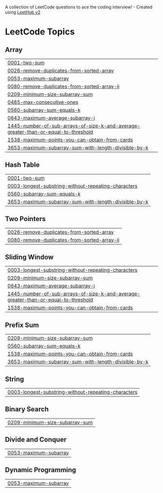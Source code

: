 A collection of LeetCode questions to ace the coding interview! - Created using [LeetHub v2](https://github.com/arunbhardwaj/LeetHub-2.0)
<!---LeetCode Topics Start-->
# LeetCode Topics
## Array
|  |
| ------- |
| [0001-two-sum](https://github.com/anilreddyC22/Leet-Code-Problems/tree/master/0001-two-sum) |
| [0026-remove-duplicates-from-sorted-array](https://github.com/anilreddyC22/Leet-Code-Problems/tree/master/0026-remove-duplicates-from-sorted-array) |
| [0053-maximum-subarray](https://github.com/anilreddyC22/Leet-Code-Problems/tree/master/0053-maximum-subarray) |
| [0080-remove-duplicates-from-sorted-array-ii](https://github.com/anilreddyC22/Leet-Code-Problems/tree/master/0080-remove-duplicates-from-sorted-array-ii) |
| [0209-minimum-size-subarray-sum](https://github.com/anilreddyC22/Leet-Code-Problems/tree/master/0209-minimum-size-subarray-sum) |
| [0485-max-consecutive-ones](https://github.com/anilreddyC22/Leet-Code-Problems/tree/master/0485-max-consecutive-ones) |
| [0560-subarray-sum-equals-k](https://github.com/anilreddyC22/Leet-Code-Problems/tree/master/0560-subarray-sum-equals-k) |
| [0643-maximum-average-subarray-i](https://github.com/anilreddyC22/Leet-Code-Problems/tree/master/0643-maximum-average-subarray-i) |
| [1445-number-of-sub-arrays-of-size-k-and-average-greater-than-or-equal-to-threshold](https://github.com/anilreddyC22/Leet-Code-Problems/tree/master/1445-number-of-sub-arrays-of-size-k-and-average-greater-than-or-equal-to-threshold) |
| [1538-maximum-points-you-can-obtain-from-cards](https://github.com/anilreddyC22/Leet-Code-Problems/tree/master/1538-maximum-points-you-can-obtain-from-cards) |
| [3653-maximum-subarray-sum-with-length-divisible-by-k](https://github.com/anilreddyC22/Leet-Code-Problems/tree/master/3653-maximum-subarray-sum-with-length-divisible-by-k) |
## Hash Table
|  |
| ------- |
| [0001-two-sum](https://github.com/anilreddyC22/Leet-Code-Problems/tree/master/0001-two-sum) |
| [0003-longest-substring-without-repeating-characters](https://github.com/anilreddyC22/Leet-Code-Problems/tree/master/0003-longest-substring-without-repeating-characters) |
| [0560-subarray-sum-equals-k](https://github.com/anilreddyC22/Leet-Code-Problems/tree/master/0560-subarray-sum-equals-k) |
| [3653-maximum-subarray-sum-with-length-divisible-by-k](https://github.com/anilreddyC22/Leet-Code-Problems/tree/master/3653-maximum-subarray-sum-with-length-divisible-by-k) |
## Two Pointers
|  |
| ------- |
| [0026-remove-duplicates-from-sorted-array](https://github.com/anilreddyC22/Leet-Code-Problems/tree/master/0026-remove-duplicates-from-sorted-array) |
| [0080-remove-duplicates-from-sorted-array-ii](https://github.com/anilreddyC22/Leet-Code-Problems/tree/master/0080-remove-duplicates-from-sorted-array-ii) |
## Sliding Window
|  |
| ------- |
| [0003-longest-substring-without-repeating-characters](https://github.com/anilreddyC22/Leet-Code-Problems/tree/master/0003-longest-substring-without-repeating-characters) |
| [0209-minimum-size-subarray-sum](https://github.com/anilreddyC22/Leet-Code-Problems/tree/master/0209-minimum-size-subarray-sum) |
| [0643-maximum-average-subarray-i](https://github.com/anilreddyC22/Leet-Code-Problems/tree/master/0643-maximum-average-subarray-i) |
| [1445-number-of-sub-arrays-of-size-k-and-average-greater-than-or-equal-to-threshold](https://github.com/anilreddyC22/Leet-Code-Problems/tree/master/1445-number-of-sub-arrays-of-size-k-and-average-greater-than-or-equal-to-threshold) |
| [1538-maximum-points-you-can-obtain-from-cards](https://github.com/anilreddyC22/Leet-Code-Problems/tree/master/1538-maximum-points-you-can-obtain-from-cards) |
## Prefix Sum
|  |
| ------- |
| [0209-minimum-size-subarray-sum](https://github.com/anilreddyC22/Leet-Code-Problems/tree/master/0209-minimum-size-subarray-sum) |
| [0560-subarray-sum-equals-k](https://github.com/anilreddyC22/Leet-Code-Problems/tree/master/0560-subarray-sum-equals-k) |
| [1538-maximum-points-you-can-obtain-from-cards](https://github.com/anilreddyC22/Leet-Code-Problems/tree/master/1538-maximum-points-you-can-obtain-from-cards) |
| [3653-maximum-subarray-sum-with-length-divisible-by-k](https://github.com/anilreddyC22/Leet-Code-Problems/tree/master/3653-maximum-subarray-sum-with-length-divisible-by-k) |
## String
|  |
| ------- |
| [0003-longest-substring-without-repeating-characters](https://github.com/anilreddyC22/Leet-Code-Problems/tree/master/0003-longest-substring-without-repeating-characters) |
## Binary Search
|  |
| ------- |
| [0209-minimum-size-subarray-sum](https://github.com/anilreddyC22/Leet-Code-Problems/tree/master/0209-minimum-size-subarray-sum) |
## Divide and Conquer
|  |
| ------- |
| [0053-maximum-subarray](https://github.com/anilreddyC22/Leet-Code-Problems/tree/master/0053-maximum-subarray) |
## Dynamic Programming
|  |
| ------- |
| [0053-maximum-subarray](https://github.com/anilreddyC22/Leet-Code-Problems/tree/master/0053-maximum-subarray) |
<!---LeetCode Topics End-->